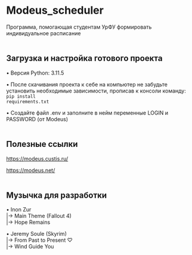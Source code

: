 # Modeus_scheduler
Программа, помогающая студентам УрФУ формировать индивидуальное расписание
<br /> <br />


## Загрузка и настройка готового проекта
• Версия Python: 3.11.5

• После скачивания проекта к себе на компьютер не забудьте установить необходимые зависимости, прописав к консоли команду: 
<code>pip install requirements.txt</code>

• Создайте файл .env и заполните в нейм переменные LOGIN и PASSWORD (от Modeus)
<br /> <br />


## Полезные ссылки
https://modeus.custis.ru/

https://modeus.net/
<br /> <br />


## Музычка для разработки 
• Inon Zur <br />
|-> Main Theme (Fallout 4) <br />
|-> Hope Remains

• Jeremy Soule (Skyrim) <br />
|-> From Past to Present ♡ <br />
|-> Wind Guide You <br />
